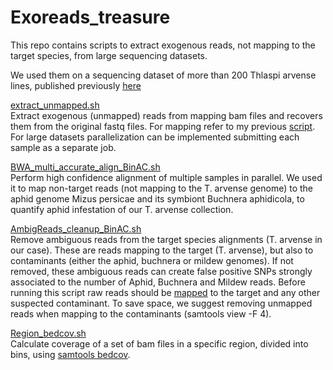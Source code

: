 # Exoreads_treasure
This repo contains scripts to extract exogenous reads, not mapping to the target species, from large sequencing datasets.

We used them on a sequencing dataset of more than 200 Thlaspi arvense lines, published previously [here](https://journals.plos.org/plosgenetics/article?id=10.1371/journal.pgen.1010452)

[extract_unmapped.sh](https://github.com/Dario-Galanti/Exoreads_treasure/blob/main/extract_unmapped.sh)<br/>
Extract exogenous (unmapped) reads from mapping bam files and recovers them from the original fastq files. For mapping refer to my previous [script](https://github.com/Dario-Galanti/BinAC_varcalling/blob/main/1_BWA_multi_align_BinAC.sh). For large datasets parallelization can be implemented submitting each sample as a separate job.

[BWA_multi_accurate_align_BinAC.sh](https://github.com/Dario-Galanti/Exoreads_treasure/blob/main/BWA_multi_accurate_align_BinAC.sh)<br/>
Perform high confidence alignment of multiple samples in parallel.
We used it to map non-target reads (not mapping to the T. arvense genome) to the aphid genome Mizus persicae and its symbiont Buchnera aphidicola, to quantify aphid infestation of our T. arvense collection.

[AmbigReads_cleanup_BinAC.sh](https://github.com/Dario-Galanti/Exoreads_treasure/blob/main/AmbigReads_cleanup_BinAC.sh)<br/>
Remove ambiguous reads from the target species alignments (T. arvense in our case). These are reads mapping to the target (T. arvense), but also to contaminants (either the aphid, buchnera or mildew genomes). If not removed, these ambiguous reads can create false positive SNPs strongly associated to the number of Aphid, Buchnera and Mildew reads.
Before running this script raw reads should be [mapped](https://github.com/Dario-Galanti/BinAC_varcalling/blob/main/1_BWA_multi_align_BinAC.sh) to the target and any other suspected contaminant. To save space, we suggest removing unmapped reads when mapping to the contaminants (samtools view -F 4).

[Region_bedcov.sh](https://github.com/Dario-Galanti/Exoreads_treasure/blob/main/Region_bedcov.sh)<br/>
Calculate coverage of a set of bam files in a specific region, divided into bins, using [samtools bedcov](http://www.htslib.org/doc/samtools-bedcov.html).

